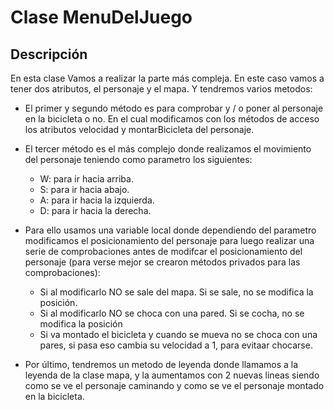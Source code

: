 # Clase MenuDelJuego

## Descripción

En esta clase Vamos a realizar la parte más compleja. En este caso vamos a tener dos atributos, el personaje y el mapa. Y tendremos varios metodos:

- El primer y segundo método es para comprobar y / o poner al personaje en la bicicleta o no. En el cual modificamos con los métodos de acceso los atributos velocidad y montarBicicleta del personaje.

- El tercer método es el más complejo donde realizamos el movimiento del personaje teniendo como parametro los siguientes: 
    - W: para ir hacia arriba. 
    - S: para ir hacia abajo. 
    - A: para ir hacia la izquierda. 
    - D: para ir hacia la derecha.

- Para ello usamos una variable local donde dependiendo del parametro modificamos el posicionamiento del personaje para luego realizar una serie de comprobaciones antes de modifcar el posicionamiento del personaje (para verse mejor se crearon métodos privados para las comprobaciones): 
    - Si al modificarlo NO se sale del mapa. Si se sale, no se modifica la posición. 
    - Si al modificarlo NO se choca con una pared. Si se cocha, no se modifica la posición 
    - Si va montado el bicicleta y cuando se mueva no se choca con una pares, si pasa eso cambia su velocidad a 1, para evitaar chocarse.

- Por último, tendremos un metodo de leyenda donde llamamos a la leyenda de la clase mapa, y la aumentamos con 2 nuevas lineas siendo como se ve el personaje caminando y como se ve el personaje montado en la bicicleta.

